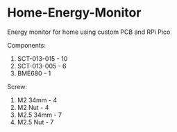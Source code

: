 # Home-Energy-Monitor
Energy monitor for home using custom PCB and RPi Pico 


Components:
1. SCT-013-015 - 10
2. SCT-013-005 - 6
3. BME680 - 1


Screw:
1. M2 34mm - 4
2. M2 Nut - 4
3. M2.5 34mm - 7
3. M2.5 Nut - 7